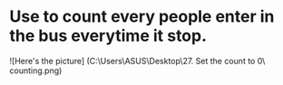 # Use to count every people enter in the bus everytime it stop.

![Here's the picture] (C:\Users\ASUS\Desktop\27. Set the count to 0\ counting.png)